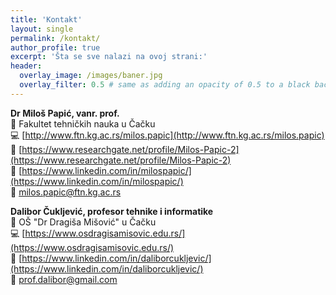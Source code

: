```yaml
---
title: 'Kontakt'
layout: single
permalink: /kontakt/
author_profile: true
excerpt: 'Šta se sve nalazi na ovoj strani:'
header:
  overlay_image: /images/baner.jpg
  overlay_filter: 0.5 # same as adding an opacity of 0.5 to a black background
---
```


**Dr Miloš Papić, vanr. prof.**<br/>
:office: Fakultet tehničkih nauka u Čačku <br/>
:computer: [http://www.ftn.kg.ac.rs/milos.papic](http://www.ftn.kg.ac.rs/milos.papic) <br/>
:scroll: [https://www.researchgate.net/profile/Milos-Papic-2](https://www.researchgate.net/profile/Milos-Papic-2) <br/>
:scroll: [https://www.linkedin.com/in/milospapic/](https://www.linkedin.com/in/milospapic/) <br/>
:e-mail: milos.papic@ftn.kg.ac.rs <br/>

**Dalibor Čuklјević, profesor tehnike i informatike**<br/>
:office: OŠ "Dr Dragiša Mišović" u Čačku <br/>
:computer: [https://www.osdragisamisovic.edu.rs/](https://www.osdragisamisovic.edu.rs/) <br/>
:scroll: [https://www.linkedin.com/in/daliborcukljevic/](https://www.linkedin.com/in/daliborcukljevic/) <br/>
:e-mail: prof.dalibor@gmail.com <br/>
